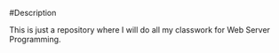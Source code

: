 #Description

This is just a repository where I will do all my classwork for Web Server Programming.